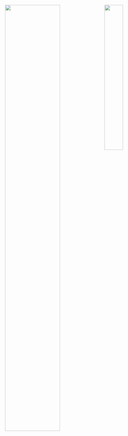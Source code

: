 <!--
**CgKaminski/CgKaminski** is a ✨ _special_ ✨ repository because its `README.md` (this file) appears on your GitHub profile.
-->

<img align="left" src="https://github-readme-stats.vercel.app/api?username=CgKaminski" width=60% ><img align="right" src="https://github-readme-stats.vercel.app/api/top-langs/?username=CgKaminski" width="35%">
